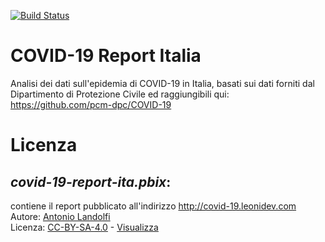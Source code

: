 [![Build Status](https://dev.azure.com/leonidev/covid-19-report-ita/_apis/build/status/leoniDEV.covid-19-report-ita?branchName=master)](https://dev.azure.com/leonidev/covid-19-report-ita/_build/latest?definitionId=23&branchName=master)
# COVID-19 Report Italia
Analisi dei dati sull'epidemia di COVID-19 in Italia, basati sui dati forniti dal Dipartimento di Protezione Civile ed raggiungibili qui: https://github.com/pcm-dpc/COVID-19


# Licenza
## _covid-19-report-ita.pbix_:
contiene il report pubblicato all'indirizzo http://covid-19.leonidev.com<br/>Autore: [Antonio Landolfi](http://https://www.linkedin.com/in/antonio-landolfi/)<br/>Licenza: [CC-BY-SA-4.0](https://creativecommons.org/licenses/by-sa/4.0/) - [Visualizza](https://creativecommons.org/licenses/by-sa/4.0/legalcode.txt)